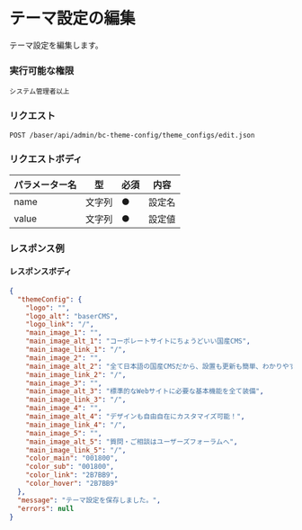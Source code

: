 # テーマ設定の編集

テーマ設定を編集します。

### 実行可能な権限
```
システム管理者以上
```

### リクエスト
```
POST /baser/api/admin/bc-theme-config/theme_configs/edit.json
```

### リクエストボディ

| パラメーター名   | 型   | 必須  | 内容                |
|-----------|-----|-----|-------------------|
| name　   | 文字列	 | ●   | 設定名               |
| value　   | 文字列	  | ●   | 設定値               |

### レスポンス例
#### レスポンスボディ
```json
{
  "themeConfig": {
    "logo": "",
    "logo_alt": "baserCMS",
    "logo_link": "/",
    "main_image_1": "",
    "main_image_alt_1": "コーポレートサイトにちょうどいい国産CMS",
    "main_image_link_1": "/",
    "main_image_2": "",
    "main_image_alt_2": "全て日本語の国産CMSだから、設置も更新も簡単、わかりやすい。",
    "main_image_link_2": "/",
    "main_image_3": "",
    "main_image_alt_3": "標準的なWebサイトに必要な基本機能を全て装備",
    "main_image_link_3": "/",
    "main_image_4": "",
    "main_image_alt_4": "デザインも自由自在にカスタマイズ可能！",
    "main_image_link_4": "/",
    "main_image_5": "",
    "main_image_alt_5": "質問・ご相談はユーザーズフォーラムへ",
    "main_image_link_5": "/",
    "color_main": "001800",
    "color_sub": "001800",
    "color_link": "2B7BB9",
    "color_hover": "2B7BB9"
  },
  "message": "テーマ設定を保存しました。",
  "errors": null
}

```
